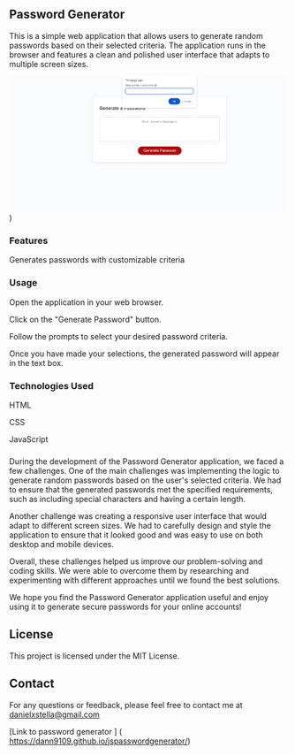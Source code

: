 ## Password Generator
This is a simple web application that allows users to generate random passwords based on their selected criteria. The application runs in the browser and features a clean and polished user interface that adapts to multiple screen sizes.


![Password Generator](pgenerator.PNG))

### Features 
Generates passwords with customizable criteria

### Usage 
Open the application in your web browser.

Click on the "Generate Password" button.

Follow the prompts to select your desired password criteria.

Once you have made your selections, the generated password will appear in the text box.

### Technologies Used

HTML

CSS

JavaScript


###
During the development of the Password Generator application, we faced a few challenges. One of the main challenges was implementing the logic to generate random passwords based on the user's selected criteria. We had to ensure that the generated passwords met the specified requirements, such as including special characters and having a certain length.


Another challenge was creating a responsive user interface that would adapt to different screen sizes. We had to carefully design and style the application to ensure that it looked good and was easy to use on both desktop and mobile devices.


Overall, these challenges helped us improve our problem-solving and coding skills. We were able to overcome them by researching and experimenting with different approaches until we found the best solutions.


We hope you find the Password Generator application useful and enjoy using it to generate secure passwords for your online accounts!


## License 
This project is licensed under the MIT License.

## Contact 
For any questions or feedback, please feel free to contact me at danielxstella@gmail.com


[Link to password generator ] ( https://dann9109.github.io/jspasswordgenerator/)